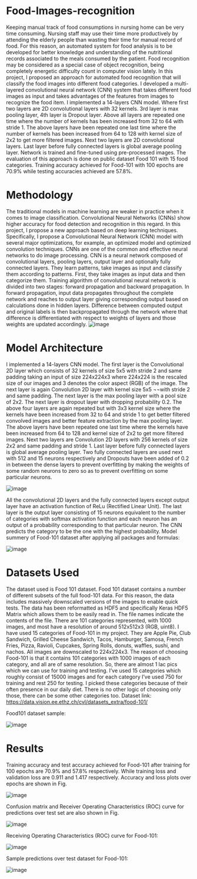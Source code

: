 # Food-Images-recognition
Keeping manual track of food consumptions in nursing home can be very time consuming. Nursing staff may use their time more productively by attending the elderly people than wasting their time for manual record of food. For this reason, an automated system for food analysis is to be developed for better knowledge and understanding of the nutritional records associated to the meals consumed by the patient. Food recognition may be considered as a special case of object recognition, being completely energetic difficulty count in computer vision lately. In this project, I proposed an approach for automated food recognition that will classify the food images into different food categories. I developed a multi-layered convolutional neural network (CNN) system that takes different food images as input and takes advantages of the features from images to recognize the food item. I implemented a 14-layers CNN model. Where first two layers are 2D convolutional layers with 32 kernels. 3rd layer is max pooling layer, 4th layer is Dropout layer. Above all layers are repeated one time where the number of kernels has been increased from 32 to 64 with stride 1. The above layers have been repeated one last time where the number of kernels has been increased from 64 to 128 with kernel size of 2x2 to get more filtered images. Next two layers are 2D convolutional layers. Last layer before fully connected layers is global average pooling layer.
Network is trained and fine-tuned using pre-processed images. The evaluation of this approach is done on public dataset Food 101 with 15 food categories. Training accuracy achieved for Food-101 with 100 epochs are 70.9% while testing accuracies achieved are 57.8%.

# Methodology
The traditional models in machine learning are weaker in practice when it comes to image classification. Convolutional Neural Networks (CNNs) show higher accuracy for food detection and recognition in this regard. In this project, I propose a new approach based on deep learning techniques. Specifically, I propose a Convolutional Neural Network (CNN) model with several major optimizations, for example, an optimized model and optimized convolution techniques. CNNs are one of the common and effective neural networks to do image processing. CNN is a neural network composed of convolutional layers, pooling layers, output layer and optionally fully connected layers. They learn patterns, take images as input and classify them according to patterns. First, they take images as input data and then categorize them. Training algorithm of convolutional neural network is divided into two stages: forward propagation and backward propagation. In forward propagation, input data propagates throughout the complete network and reaches to output layer giving corresponding output based on calculations done in hidden layers. Difference between computed output and original labels is then backpropagated through the network where that difference is differentiated with respect to weights of layers and those weights are updated accordingly. 
![image](https://user-images.githubusercontent.com/105145104/169947721-29916300-a6f8-40ce-a857-0963dc04aee3.png)

# Model Architecture 
I implemented a 14-layers CNN model. The first layer is the Convolutional 2D layer which consists of 32 kernels of size 5x5 with stride 2 and same padding taking an input of size 224x224x3 where 224x224 is the rescaled size of our images and 3 denotes the color aspect (RGB) of the image. The next layer is again Convolution 2D layer with kernel size 5x5 ¬¬with stride 2 and same padding. The next layer is the max pooling layer with a pool size of 2x2. The next layer is dropout layer with dropping probability 0.2. The above four layers are again repeated but with 3x3 kernel size where the kernels have been increased from 32 to 64 and stride 1 to get better filtered convolved images and better feature extraction by the max pooling layer. The above layers have been repeated one last time where the kernels have been increased from 64 to 128 and kernel size of 2x2 to get more filtered images. Next two layers are Convolution 2D layers with 256 kernels of size 2x2 and same padding and stride 1. Last layer before fully connected layers is global average pooling layer. Two fully connected layers are used next with 512 and 15 neurons respectively and Dropouts have been added of 0.2 in between the dense layers to prevent overfitting by making the weights of some random neurons to zero so as to prevent overfitting on some particular neurons. 

![image](https://user-images.githubusercontent.com/105145104/169947875-a9d7fdfb-ad36-4a51-91a3-6601ff83dad1.png)

All the convolutional 2D layers and the fully connected layers except output layer have an activation function of ReLu (Rectified Linear Unit). The last layer is the output layer consisting of 15 neurons equivalent to the number of categories with softmax activation function and each neuron has an output of a probability corresponding to that particular neuron. The CNN predicts the category to be the one with the highest probability.
Model summery of Food-101 dataset after applying all packages and formulas:

![image](https://user-images.githubusercontent.com/105145104/169947937-7709ff07-740d-4ed5-b927-985a5ff8848f.png)

# Datasets Used  
The dataset used is Food 101 dataset. Food 101 dataset contains a number of different subsets of the full food-101 data. For this reason, the data includes massively downscaled versions of the images to enable quick tests. The data has been reformatted as HDF5 and specifically Keras HDF5 Matrix which allows them to be easily read in. The file names indicate the contents of the file. There are 101 categories represented, with 1000 images, and most have a resolution of around 512x512x3 (RGB, uint8).
I have used 15 categories of Food-101 in my project. They are Apple Pie, Club Sandwich, Grilled Cheese Sandwich, Tacos, Hamburger, Samosa, French Fries, Pizza, Ravioli, Cupcakes, Spring Rolls, donuts, waffles, sushi, and nachos. All images are downscaled to 224x224x3. The reason of choosing Food-101 is that it contains 101 categories with 1000 images of each category, and all are of same resolution. So, there are almost 1 lac pics which we can use for training and testing. I’ve used 15 categories which roughly consist of 15000 images and for each category I’ve used 750 for training and rest 250 for testing. I picked these categories because of their often presence in our daily diet. There is no other logic of choosing only those, there can be some other categories too.
Dataset link: https://data.vision.ee.ethz.ch/cvl/datasets_extra/food-101/

Food101 dataset sample: 

![image](https://user-images.githubusercontent.com/105145104/169948382-b4ecfb25-28ab-4660-a5c7-08c2e30fa2d8.png)

# Results
Training accuracy and test accuracy achieved for Food-101 after training for 100 epochs are 70.9% and 57.8% respectively. While training loss and validation loss are 0.911 and 1.417 respectively. Accuracy and loss plots over epochs are shown in Fig.

![image](https://user-images.githubusercontent.com/105145104/169948497-2e98c359-95a0-45c8-9bf3-0e83c84128c1.png)

Confusion matrix and Receiver Operating Characteristics (ROC) curve for predictions over test set are also shown in Fig. 

![image](https://user-images.githubusercontent.com/105145104/169948560-f54c4d3d-88b1-4d72-88ac-d6de2bd05101.png)

Receiving Operating Characteristics (ROC) curve for Food-101:

![image](https://user-images.githubusercontent.com/105145104/169948664-cc236bd0-63f6-4fa9-81f6-327d3e357b56.png)

Sample predictions over test dataset for Food-101:

![image](https://user-images.githubusercontent.com/105145104/169948739-4d5f5b9a-081f-45c7-b3ac-48cc494b1f23.png)


